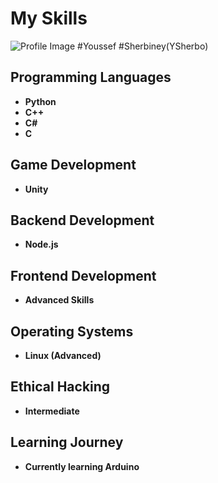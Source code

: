 # My Skills

![Profile Image](IMG_0186) #Youssef #Sherbiney(YSherbo)

## Programming Languages
- **Python**
- **C++**
- **C#**
- **C**

## Game Development
- **Unity**

## Backend Development
- **Node.js**

## Frontend Development
- **Advanced Skills**

## Operating Systems
- **Linux (Advanced)**

## Ethical Hacking
- **Intermediate**

## Learning Journey
- **Currently learning Arduino**
